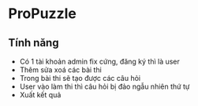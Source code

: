 # ProPuzzle
## Tính năng
- Có 1 tài khoản admin fix cứng, đăng ký thì là user
- Thêm sửa xoá các bài thi
- Trong bài thi sẽ tạo được các câu hỏi
- User vào làm thi thì câu hỏi bị đảo ngẫu nhiên thứ tự
- Xuất kết quả

